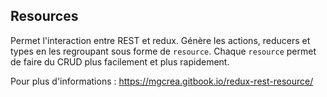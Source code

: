## Resources
Permet l'interaction entre REST et redux.
Génère les actions, reducers et types en les regroupant sous forme de `resource`.
Chaque `resource` permet de faire du CRUD plus facilement et plus rapidement.

Pour plus d'informations : https://mgcrea.gitbook.io/redux-rest-resource/
